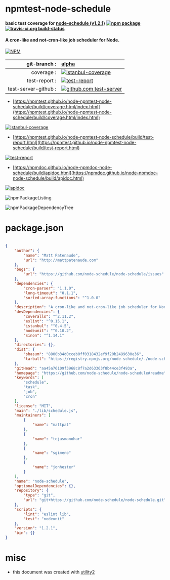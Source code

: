 # npmtest-node-schedule

#### basic test coverage for  [node-schedule (v1.2.1)](https://github.com/node-schedule/node-schedule#readme)  [![npm package](https://img.shields.io/npm/v/npmtest-node-schedule.svg?style=flat-square)](https://www.npmjs.org/package/npmtest-node-schedule) [![travis-ci.org build-status](https://api.travis-ci.org/npmtest/node-npmtest-node-schedule.svg)](https://travis-ci.org/npmtest/node-npmtest-node-schedule)

#### A cron-like and not-cron-like job scheduler for Node.

[![NPM](https://nodei.co/npm/node-schedule.png?downloads=true&downloadRank=true&stars=true)](https://www.npmjs.com/package/node-schedule)

| git-branch : | [alpha](https://github.com/npmtest/node-npmtest-node-schedule/tree/alpha)|
|--:|:--|
| coverage : | [![istanbul-coverage](https://npmtest.github.io/node-npmtest-node-schedule/build/coverage.badge.svg)](https://npmtest.github.io/node-npmtest-node-schedule/build/coverage.html/index.html)|
| test-report : | [![test-report](https://npmtest.github.io/node-npmtest-node-schedule/build/test-report.badge.svg)](https://npmtest.github.io/node-npmtest-node-schedule/build/test-report.html)|
| test-server-github : | [![github.com test-server](https://npmtest.github.io/node-npmtest-node-schedule/GitHub-Mark-32px.png)](https://npmtest.github.io/node-npmtest-node-schedule/build/app/index.html) | | build-artifacts : | [![build-artifacts](https://npmtest.github.io/node-npmtest-node-schedule/glyphicons_144_folder_open.png)](https://github.com/npmtest/node-npmtest-node-schedule/tree/gh-pages/build)|

- [https://npmtest.github.io/node-npmtest-node-schedule/build/coverage.html/index.html](https://npmtest.github.io/node-npmtest-node-schedule/build/coverage.html/index.html)

[![istanbul-coverage](https://npmtest.github.io/node-npmtest-node-schedule/build/screenCapture.buildCi.browser.%252Ftmp%252Fbuild%252Fcoverage.lib.html.png)](https://npmtest.github.io/node-npmtest-node-schedule/build/coverage.html/index.html)

- [https://npmtest.github.io/node-npmtest-node-schedule/build/test-report.html](https://npmtest.github.io/node-npmtest-node-schedule/build/test-report.html)

[![test-report](https://npmtest.github.io/node-npmtest-node-schedule/build/screenCapture.buildCi.browser.%252Ftmp%252Fbuild%252Ftest-report.html.png)](https://npmtest.github.io/node-npmtest-node-schedule/build/test-report.html)

- [https://npmdoc.github.io/node-npmdoc-node-schedule/build/apidoc.html](https://npmdoc.github.io/node-npmdoc-node-schedule/build/apidoc.html)

[![apidoc](https://npmdoc.github.io/node-npmdoc-node-schedule/build/screenCapture.buildCi.browser.%252Ftmp%252Fbuild%252Fapidoc.html.png)](https://npmdoc.github.io/node-npmdoc-node-schedule/build/apidoc.html)

![npmPackageListing](https://npmtest.github.io/node-npmtest-node-schedule/build/screenCapture.npmPackageListing.svg)

![npmPackageDependencyTree](https://npmtest.github.io/node-npmtest-node-schedule/build/screenCapture.npmPackageDependencyTree.svg)



# package.json

```json

{
    "author": {
        "name": "Matt Patenaude",
        "url": "http://mattpatenaude.com"
    },
    "bugs": {
        "url": "https://github.com/node-schedule/node-schedule/issues"
    },
    "dependencies": {
        "cron-parser": "1.1.0",
        "long-timeout": "0.1.1",
        "sorted-array-functions": "^1.0.0"
    },
    "description": "A cron-like and not-cron-like job scheduler for Node.",
    "devDependencies": {
        "coveralls": "^2.11.2",
        "eslint": "^0.15.1",
        "istanbul": "^0.4.5",
        "nodeunit": "^0.10.2",
        "sinon": "^1.14.1"
    },
    "directories": {},
    "dist": {
        "shasum": "8800b34d0cceb0ff0318432ef9f20b2499630e36",
        "tarball": "https://registry.npmjs.org/node-schedule/-/node-schedule-1.2.1.tgz"
    },
    "gitHead": "aa45a76109f3968c8f7a2d63363f8b44ce3f493a",
    "homepage": "https://github.com/node-schedule/node-schedule#readme",
    "keywords": [
        "schedule",
        "task",
        "job",
        "cron"
    ],
    "license": "MIT",
    "main": "./lib/schedule.js",
    "maintainers": [
        {
            "name": "mattpat"
        },
        {
            "name": "tejasmanohar"
        },
        {
            "name": "sgimeno"
        },
        {
            "name": "jonhester"
        }
    ],
    "name": "node-schedule",
    "optionalDependencies": {},
    "repository": {
        "type": "git",
        "url": "git+https://github.com/node-schedule/node-schedule.git"
    },
    "scripts": {
        "lint": "eslint lib",
        "test": "nodeunit"
    },
    "version": "1.2.1",
    "bin": {}
}
```



# misc
- this document was created with [utility2](https://github.com/kaizhu256/node-utility2)
